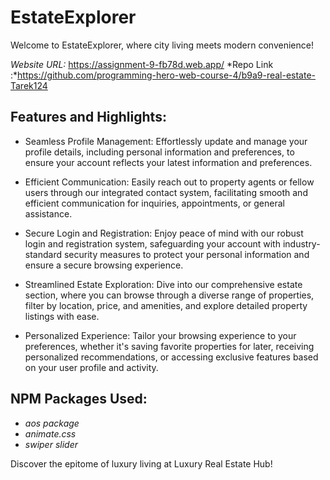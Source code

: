 # EstateExplorer

Welcome to EstateExplorer, where city living meets modern convenience!

*Website URL:* https://assignment-9-fb78d.web.app/
*Repo Link :*https://github.com/programming-hero-web-course-4/b9a9-real-estate-Tarek124

## Features and Highlights:

- Seamless Profile Management: Effortlessly update and manage your profile details, including personal information and preferences, to ensure your account reflects your latest information and preferences.

- Efficient Communication: Easily reach out to property agents or fellow users through our integrated contact system, facilitating smooth and efficient communication for inquiries, appointments, or general assistance.

- Secure Login and Registration: Enjoy peace of mind with our robust login and registration system, safeguarding your account with industry-standard security measures to protect your personal information and ensure a secure browsing experience.

- Streamlined Estate Exploration: Dive into our comprehensive estate section, where you can browse through a diverse range of properties, filter by location, price, and amenities, and explore detailed property listings with ease.

- Personalized Experience: Tailor your browsing experience to your preferences, whether it's saving favorite properties for later, receiving personalized recommendations, or accessing exclusive features based on your user profile and activity.








## NPM Packages Used:

- *aos package*
- *animate.css*
- *swiper slider*

Discover the epitome of luxury living at Luxury Real Estate Hub!